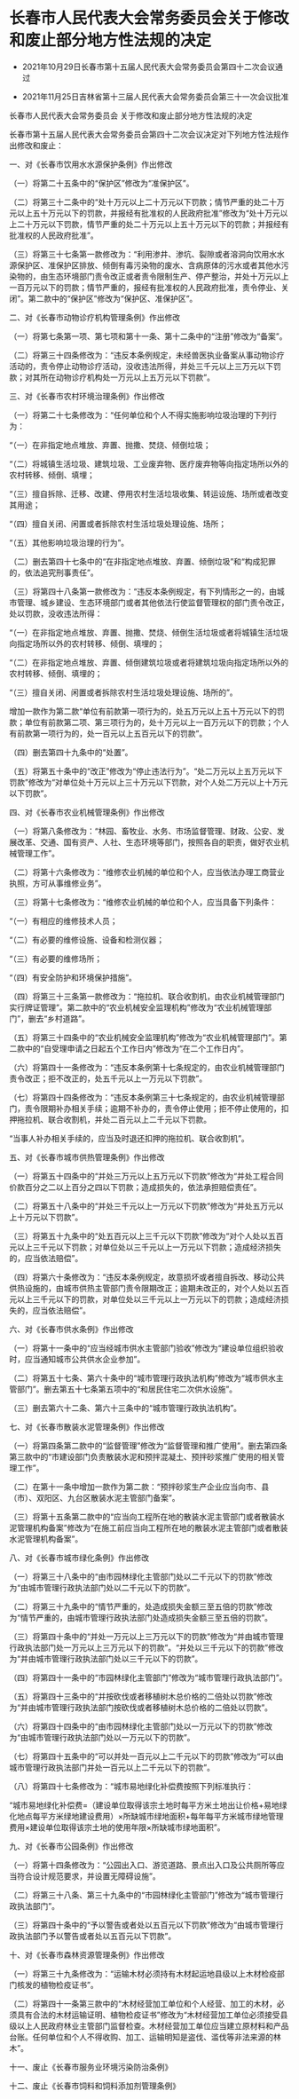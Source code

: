 # 长春市人民代表大会常务委员会关于修改和废止部分地方性法规的决定

- 2021年10月29日长春市第十五届人民代表大会常务委员会第四十二次会议通过

- 2021年11月25日吉林省第十三届人民代表大会常务委员会第三十一次会议批准

<!-- INFO END -->

长春市人民代表大会常务委员会 关于修改和废止部分地方性法规的决定

长春市第十五届人民代表大会常务委员会第四十二次会议决定对下列地方性法规作出修改和废止：

一、对《长春市饮用水水源保护条例》作出修改

（一）将第二十五条中的“保护区”修改为“准保护区”。

（二）将第三十二条中的“处十万元以上二十万元以下罚款；情节严重的处二十万元以上五十万元以下的罚款，并报经有批准权的人民政府批准”修改为“处十万元以上二十万元以下罚款，情节严重的处二十万元以上五十万元以下的罚款；并报经有批准权的人民政府批准”。

（三）将第三十七条第一款修改为：“利用渗井、渗坑、裂隙或者溶洞向饮用水水源保护区、准保护区排放、倾倒有毒污染物的废水、含病原体的污水或者其他水污染物的，由生态环境部门责令改正或者责令限制生产、停产整治，并处十万元以上一百万元以下的罚款；情节严重的，报经有批准权的人民政府批准，责令停业、关闭”。第二款中的“保护区”修改为“保护区、准保护区”。

二、对《长春市动物诊疗机构管理条例》作出修改

（一）将第七条第一项、第七项和第十一条、第十二条中的“注册”修改为“备案”。

（二）将第三十四条修改为：“违反本条例规定，未经兽医执业备案从事动物诊疗活动的，责令停止动物诊疗活动，没收违法所得，并处三千元以上三万元以下罚款；对其所在动物诊疗机构处一万元以上五万元以下罚款”。

三、对《长春市农村环境治理条例》作出修改

（一）将第二十七条修改为：“任何单位和个人不得实施影响垃圾治理的下列行为：

“（一）在非指定地点堆放、弃置、抛撒、焚烧、倾倒垃圾；

“（二）将城镇生活垃圾、建筑垃圾、工业废弃物、医疗废弃物等向指定场所以外的农村转移、倾倒、填埋；

“（三）擅自拆除、迁移、改建、停用农村生活垃圾收集、转运设施、场所或者改变其用途；

“（四）擅自关闭、闲置或者拆除农村生活垃圾处理设施、场所；

“（五）其他影响垃圾治理的行为”。

（二）删去第四十七条中的“在非指定地点堆放、弃置、倾倒垃圾”和“构成犯罪的，依法追究刑事责任”。

（三）将第四十八条第一款修改为：“违反本条例规定，有下列情形之一的，由城市管理、城乡建设、生态环境部门或者其他依法行使监督管理权的部门责令改正，处以罚款，没收违法所得：

“（一）在非指定地点堆放、弃置、抛撒、焚烧、倾倒生活垃圾或者将城镇生活垃圾向指定场所以外的农村转移、倾倒、填埋的；

“（二）在非指定地点堆放、弃置、倾倒建筑垃圾或者将建筑垃圾向指定场所以外的农村转移、倾倒、填埋的；

“（三）擅自关闭、闲置或者拆除农村生活垃圾处理设施、场所的”。

增加一款作为第二款“单位有前款第一项行为的，处五万元以上五十万元以下的罚款；单位有前款第二项、第三项行为的，处十万元以上一百万元以下的罚款；个人有前款第一项行为的，处一百元以上五百元以下的罚款”。

（四）删去第四十九条中的“处置”。

（五）将第五十条中的“改正”修改为“停止违法行为”。“处二万元以上五万元以下罚款”修改为“对单位处十万元以上三十万元以下罚款，对个人处二万元以上十万元以下罚款”。

四、对《长春市农业机械管理条例》作出修改

（一）将第八条修改为：“林园、畜牧业、水务、市场监督管理、财政、公安、发展改革、交通、国有资产、人社、生态环境等部门，按照各自的职责，做好农业机械管理工作”。

（二）将第十六条修改为：“维修农业机械的单位和个人，应当依法办理工商营业执照，方可从事维修业务”。

（三）将第十七条修改为：“维修农业机械的单位和个人，应当具备下列条件：

“（一）有相应的维修技术人员；

“（二）有必要的维修设施、设备和检测仪器；

“（三）有必要的维修场所；

“（四）有安全防护和环境保护措施”。

（四）将第三十三条第一款修改为：“拖拉机、联合收割机，由农业机械管理部门实行牌证管理”。第二款中的“农业机械安全监理机构”修改为“农业机械管理部门”，删去“乡村道路”。

（五）将第三十四条中的“农业机械安全监理机构”修改为“农业机械管理部门”。第二款中的“自受理申请之日起五个工作日内”修改为“在二个工作日内”。

（六）将第四十一条修改为：“违反本条例第十七条规定的，由农业机械管理部门责令改正；拒不改正的，处五千元以上一万元以下罚款”。

（七）将第四十四条修改为：“违反本条例第三十七条规定的，由农业机械管理部门，责令限期补办相关手续；逾期不补办的，责令停止使用；拒不停止使用的，扣押拖拉机、联合收割机，并处二百元以上二千元以下罚款。

“当事人补办相关手续的，应当及时退还扣押的拖拉机、联合收割机”。

五、对《长春市城市供热管理条例》作出修改

（一）将第五十四条中的“并处三万元以上五万元以下罚款”修改为“并处工程合同价款百分之二以上百分之四以下罚款；造成损失的，依法承担赔偿责任”。

（二）将第五十八条中的“并处三千元以上一万元以下罚款”修改为“并处五万元以上十万元以下罚款”。

（三）将第五十九条中的“处五百元以上三千元以下罚款”修改为“对个人处以五百元以上三千元以下罚款；对单位处以三千元以上一万元以下罚款；造成经济损失的，应当依法赔偿”。

（四）将第六十条修改为：“违反本条例规定，故意损坏或者擅自拆改、移动公共供热设施的，由城市供热主管部门责令限期改正；逾期未改正的，对个人处以五百元以上三千元以下的罚款，对单位处以三千元以上一万元以下的罚款；造成经济损失的，应当依法赔偿”。

六、对《长春市供水条例》作出修改

（一）将第十一条中的“应当经城市供水主管部门验收”修改为“建设单位组织验收时，应当通知城市公共供水企业参加”。

（二）将第五十七条、第六十条中的“城市管理行政执法机构”修改为“城市供水主管部门”。删去第五十七条第五项中的“和居民住宅二次供水设施”。

（三）删去第六十二条、第六十三条中的“城市管理行政执法机构”。

七、对《长春市散装水泥管理条例》作出修改

（一）将第四条第二款中的“监督管理”修改为“监督管理和推广使用”。删去第四条第三款中的“市建设部门负责散装水泥和预拌混凝土、预拌砂浆推广使用的相关管理工作”。

（二）在第十一条中增加一款作为第二款：“预拌砂浆生产企业应当向市、县（市）、双阳区、九台区散装水泥主管部门备案”。

（三）将第十五条第二款中的“应当向工程所在地的散装水泥主管部门或者散装水泥管理机构备案”修改为“在施工前应当向工程所在地的散装水泥主管部门或者散装水泥管理机构备案”。

八、对《长春市城市绿化条例》作出修改

（一）将第三十八条中的“由市园林绿化主管部门处以二千元以下的罚款”修改为“由城市管理行政执法部门处以二千元以下的罚款”。

（二）将第三十九条中的“情节严重的，处造成损失金额三至五倍的罚款”修改为“情节严重的，由城市管理行政执法部门处造成损失金额三至五倍的罚款”。

（三）将第四十条中的“并处一万元以上三万元以下的罚款”修改为“并由城市管理行政执法部门处一万元以上三万元以下的罚款”。“并处以三千元以下的罚款”修改为“并由城市管理行政执法部门处以三千元以下的罚款”。

（四）将第四十一条中的“市园林绿化主管部门”修改为“城市管理行政执法部门”。

（五）将第四十三条中的“并按砍伐或者移植树木总价格的二倍处以罚款”修改为“并由城市管理行政执法部门按砍伐或者移植树木总价格的二倍处以罚款”。

（六）将第四十四条中的“由市园林绿化主管部门处以一万元以下的罚款”修改为“由城市管理行政执法部门处以一万元以下的罚款”。

（七）将第四十五条中的“可以并处一百元以上二千元以下的罚款”修改为“可以由城市管理行政执法部门并处一百元以上二千元以下的罚款”。

（八）将第四十七条修改为：“城市易地绿化补偿费按照下列标准执行：

“城市易地绿化补偿费=（建设单位取得该宗土地时每平方米土地出让价格+易地绿化地点每平方米绿地建设费用）×所缺城市绿地面积+每年每平方米城市绿地管理费用×建设单位取得该宗土地的使用年限×所缺城市绿地面积”。

九、对《长春市公园条例》作出修改

（一）将第十四条修改为：“公园出入口、游览道路、景点出入口及公共厕所等应当符合设计规范要求，并设置无障碍设施”。

（二）将第三十八条、第三十九条中的“市园林绿化主管部门”修改为“城市管理行政执法部门”。

（三）将第四十条中的“予以警告或者处以五百元以下罚款”修改为“由城市管理行政执法部门予以警告或者处以五百元以下罚款”。

十、对《长春市森林资源管理条例》作出修改

（一）将第三十九条修改为：“运输木材必须持有木材起运地县级以上木材检疫部门核发的植物检疫证书”。

（二）将第四十一条第三款中的“木材经营加工单位和个人经营、加工的木材，必须具有合法的木材运输证明、植物检疫证书”修改为“木材经营加工单位必须接受县级以上人民政府林业主管部门监督检查。木材经营加工单位应当建立原材料和产品台账。任何单位和个人不得收购、加工、运输明知是盗伐、滥伐等非法来源的林木”。

十一、废止《长春市服务业环境污染防治条例》

十二、废止《长春市饲料和饲料添加剂管理条例》
